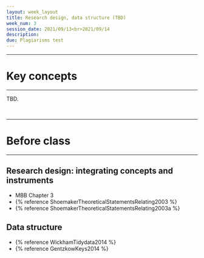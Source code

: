 ```yaml
---
layout: week_layout
title: Research design, data structure (TBD)
week_num: 3
session_date: 2021/09/13<br>2021/09/14
description:
due: Plagiarisms test
---
```


---
# Key concepts
---

TBD.

<br>

---
# Before class
---

## Research design: integrating concepts and instruments

- MBB Chapter 3
- {% reference ShoemakerTheoreticalStatementsRelating2003 %}
- {% reference ShoemakerTheoreticalStatementsRelating2003a %}

## Data structure

- {% reference WickhamTidydata2014 %}
- {% reference GentzkowKeys2014 %}
